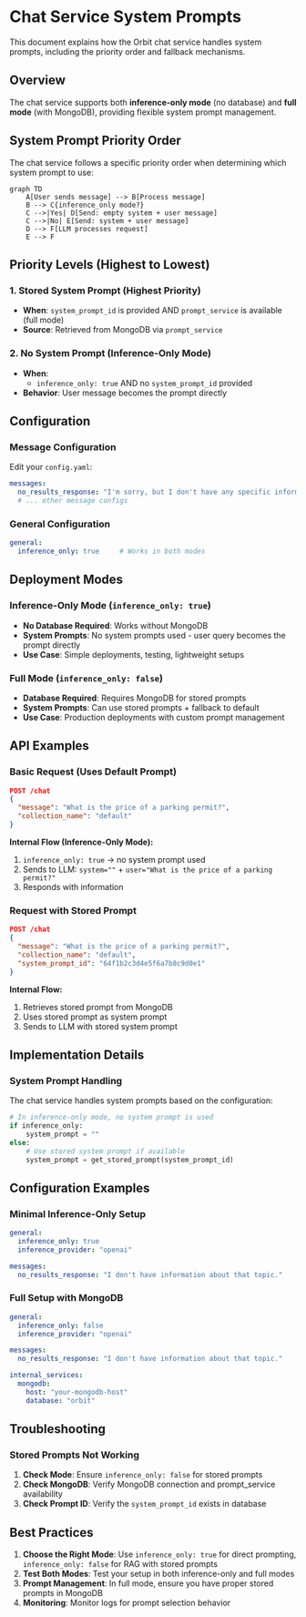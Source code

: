 # Chat Service System Prompts

This document explains how the Orbit chat service handles system prompts, including the priority order and fallback mechanisms.

## Overview

The chat service supports both **inference-only mode** (no database) and **full mode** (with MongoDB), providing flexible system prompt management.

## System Prompt Priority Order

The chat service follows a specific priority order when determining which system prompt to use:

```mermaid
graph TD
    A[User sends message] --> B[Process message]
    B --> C{inference_only mode?}
    C -->|Yes| D[Send: empty system + user message]
    C -->|No| E[Send: system + user message]
    D --> F[LLM processes request]
    E --> F
```

## Priority Levels (Highest to Lowest)

### 1. **Stored System Prompt** (Highest Priority)
- **When**: `system_prompt_id` is provided AND `prompt_service` is available (full mode)
- **Source**: Retrieved from MongoDB via `prompt_service`

### 2. **No System Prompt** (Inference-Only Mode)
- **When**: 
  - `inference_only: true` AND no `system_prompt_id` provided
- **Behavior**: User message becomes the prompt directly

## Configuration

### Message Configuration

Edit your `config.yaml`:

```yaml
messages:
  no_results_response: "I'm sorry, but I don't have any specific information about that topic in my knowledge base."
  # ... other message configs
```

### General Configuration

```yaml
general:
  inference_only: true     # Works in both modes
```

## Deployment Modes

### Inference-Only Mode (`inference_only: true`)

- **No Database Required**: Works without MongoDB
- **System Prompts**: No system prompts used - user query becomes the prompt directly
- **Use Case**: Simple deployments, testing, lightweight setups

### Full Mode (`inference_only: false`)

- **Database Required**: Requires MongoDB for stored prompts
- **System Prompts**: Can use stored prompts + fallback to default
- **Use Case**: Production deployments with custom prompt management

## API Examples

### Basic Request (Uses Default Prompt)

```json
POST /chat
{
  "message": "What is the price of a parking permit?",
  "collection_name": "default"
}
```

**Internal Flow (Inference-Only Mode):**
1. `inference_only: true` → no system prompt used
2. Sends to LLM: `system=""` + `user="What is the price of a parking permit?"`
3. Responds with information

### Request with Stored Prompt

```json
POST /chat
{
  "message": "What is the price of a parking permit?",
  "collection_name": "default",
  "system_prompt_id": "64f1b2c3d4e5f6a7b8c9d0e1"
}
```

**Internal Flow:**
1. Retrieves stored prompt from MongoDB
2. Uses stored prompt as system prompt
3. Sends to LLM with stored system prompt

## Implementation Details

### System Prompt Handling

The chat service handles system prompts based on the configuration:

```python
# In inference-only mode, no system prompt is used
if inference_only:
    system_prompt = ""
else:
    # Use stored system prompt if available
    system_prompt = get_stored_prompt(system_prompt_id)
```

## Configuration Examples

### Minimal Inference-Only Setup

```yaml
general:
  inference_only: true
  inference_provider: "openai"

messages:
  no_results_response: "I don't have information about that topic."
```

### Full Setup with MongoDB

```yaml
general:
  inference_only: false
  inference_provider: "openai"

messages:
  no_results_response: "I don't have information about that topic."

internal_services:
  mongodb:
    host: "your-mongodb-host"
    database: "orbit"
```

## Troubleshooting

### Stored Prompts Not Working

1. **Check Mode**: Ensure `inference_only: false` for stored prompts
2. **Check MongoDB**: Verify MongoDB connection and prompt_service availability
3. **Check Prompt ID**: Verify the `system_prompt_id` exists in database

## Best Practices

1. **Choose the Right Mode**: Use `inference_only: true` for direct prompting, `inference_only: false` for RAG with stored prompts
2. **Test Both Modes**: Test your setup in both inference-only and full modes
3. **Prompt Management**: In full mode, ensure you have proper stored prompts in MongoDB
4. **Monitoring**: Monitor logs for prompt selection behavior